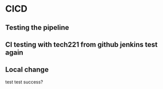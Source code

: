 # CICD 

## Testing the pipeline

## CI testing with tech221 from github jenkins test again

## Local change

test test success?
